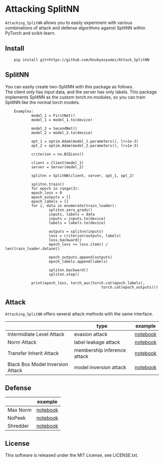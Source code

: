 # Attacking SplitNN

`Attacking_SplitNN` allows you to easily experiment with various combinations of attack and defense algorithms against SplitNN within PyTorch and scikit-learn.

## Install

        pip install git+https://github.com/Koukyosyumei/Attack_SplitNN

## SplitNN

You can easily create two-SplitNN with this package as follows.\
The client only has input data, and the server has only labels.
This package implements SplitNN as the custom torch.nn.modules, so you
can train SplitNN like the normal torch models.



        Examples:
                model_1 = FirstNet()
                model_1 = model_1.to(device)

                model_2 = SecondNet()
                model_2 = model_2.to(device)

                opt_1 = optim.Adam(model_1.parameters(), lr=1e-3)
                opt_2 = optim.Adam(model_2.parameters(), lr=1e-3)

                criterion = nn.BCELoss()

                client = Client(model_1)
                server = Server(model_2)

                splitnn = SplitNN(client, server, opt_1, opt_2)

                splitnn.train()
                for epoch in range(3):
                epoch_loss = 0
                epoch_outputs = []
                epoch_labels = []
                for i, data in enumerate(train_loader):
                        splitnn.zero_grads()
                        inputs, labels = data
                        inputs = inputs.to(device)
                        labels = labels.to(device)

                        outputs = splitnn(inputs)
                        loss = criterion(outputs, labels)
                        loss.backward()
                        epoch_loss += loss.item() / len(train_loader.dataset)

                        epoch_outputs.append(outputs)
                        epoch_labels.append(labels)

                        splitnn.backward()
                        splitnn.step()

                print(epoch_loss, torch_auc(torch.cat(epoch_labels),
                                                torch.cat(epoch_outputs)))

## Attack

`Attacking_SplitNN` offers several attack methods with the same interface.

|                                  | type                        | example                                                |
| -------------------------------- | --------------------------- | ------------------------------------------------------ |
| Intermidiate Level Attack        | evasion attack              | [notebook](examples/IntermidiateLevelAttack.ipynb)     |
| Norm Attack                      | label leakage attack        | [notebook](examples/Label_Leakage.ipynb)               |
| Transfer Inherit Attack          | membership inference attack | [notebook](examples/Membershio_Inference_Attack.ipynb) |
| Black Box Model Inversion Attack | model inversion attack      | [notebook](examples/Black_Box_Model_Inversion.ipynb)   |


## Defense

|          | example                                  |
| -------- | ---------------------------------------- |
| Max Norm | [notebook](examples/Label_Leakage.ipynb) |
| NoPeek   | [notebook](examples/NoPeekLoss.ipynb)    |
| Shredder | [notebook](examples/Shredder.ipynb)      |

## License

This software is released under the MIT License, see LICENSE.txt.
